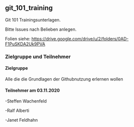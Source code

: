 ## git_101_training

Git 101 Trainingsunterlagen.

Bitte Issues nach Belieben anlegen.

Folien siehe: https://drive.google.com/drive/u/2/folders/0AD-F1PuSKDA2Uk9PVA

### Zielgruppe und Teilnehmer

#### Zielgruppe
Alle die die Grundlagen der Githubnutzung erlernen wollen

#### Teilnehmer am 03.11.2020

-Steffen Wachenfeld

-Ralf Alberti

-Janet Feldhahn
